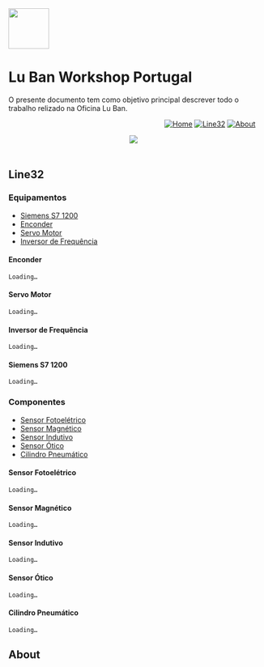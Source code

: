 <img src="https://github.com/LMigu3liPT/Documentation_Luban/blob/main/Grafcets/32_Manual/Imagens_Grafcets/Logo_Luban.png" width="80" />    

# Lu Ban Workshop Portugal

O presente documento tem  como  objetivo  principal  descrever  todo o trabalho relizado na   Oficina   Lu   Ban.
 ⠀ 
  ⠀ 

 ⠀  ⠀ ⠀  ⠀  ⠀  ⠀  ⠀  ⠀   ⠀  ⠀  ⠀  ⠀  ⠀  ⠀  ⠀  ⠀  ⠀  ⠀⠀  ⠀ ⠀  ⠀  [![Home](https://github.com/luismbarroso/Documentation_Luban/blob/main/Grafcets/32_Manual/Navbar/Home_CB.png)](#Home) [![Line32](https://github.com/luismbarroso/Documentation_Luban/blob/main/Grafcets/32_Manual/Navbar/Line32_CB.png)](#Line32) [![About](https://github.com/luismbarroso/Documentation_Luban/blob/main/Grafcets/32_Manual/Navbar/About_CB.png)](#About)


<div align="center">
  <img src="https://github.com/luismbarroso/Documentation_Luban/blob/main/Grafcets/32_Manual/Navbar/Line32_CB.png"(#Line32)[![About] />⠀ 
</div>⠀ 
   







## Line32

### Equipamentos

  - [Siemens S7 1200](#Siemens-S7-1200) 
  - [Enconder](#enconder)
  - [Servo Motor](#servo-motor)
  - [Inversor de Frequência](#inversor-de-frequência)

#### Enconder
    Loading…
#### Servo Motor
    Loading…
#### Inversor de Frequência
    Loading…
#### Siemens S7 1200  
    Loading…

### Componentes

  - [Sensor Fotoelétrico](#sensor-fotoelétrico)
  - [Sensor Magnético](#sensor-magnético) 
  - [Sensor Indutivo](#sensor-indutivo) 
  - [Sensor Ótico](#sensor-ótico) 
  - [Cilindro Pneumático](#cilindro-pneumático)

#### Sensor Fotoelétrico
    Loading…
#### Sensor Magnético
    Loading…
#### Sensor Indutivo
    Loading…
#### Sensor Ótico
    Loading…
#### Cilindro Pneumático
    Loading…

## About




